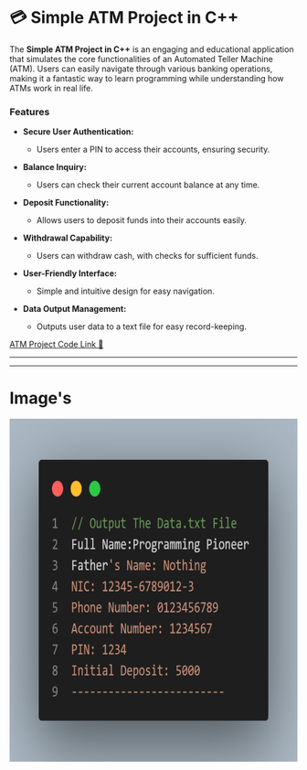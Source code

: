 
# 💳 Simple ATM Project in C++

The **Simple ATM Project in C++** is an engaging and educational application that simulates the core functionalities of an Automated Teller Machine (ATM). Users can easily navigate through various banking operations, making it a fantastic way to learn programming while understanding how ATMs work in real life.

### Features

- **Secure User Authentication:**  
  - Users enter a PIN to access their accounts, ensuring security.

- **Balance Inquiry:**  
  - Users can check their current account balance at any time.

- **Deposit Functionality:**  
  - Allows users to deposit funds into their accounts easily.

- **Withdrawal Capability:**  
  - Users can withdraw cash, with checks for sufficient funds.

- **User-Friendly Interface:**  
  - Simple and intuitive design for easy navigation.

- **Data Output Management:**  
  - Outputs user data to a text file for easy record-keeping.

[ATM Project Code Link 🔗 ](https://github.com/programmingpioneer/Simple-ATM-Project-Using-C-/tree/f5ff6dea60b257d4afa40861ebc52327c5ab67b1/Simple%20ATM%20Project%20Using%20C%2B%2B)

<hr><hr>

# Image's 
<img src="https://github.com/programmingpioneer/Simple-ATM-Project-Using-C-/blob/efa200b66a0acc6034c1705340a27a715fee39dd/Simple%20ATM%20Project%20Using%20C%2B%2B/Output.png"  
  width="600" height="600"/>
